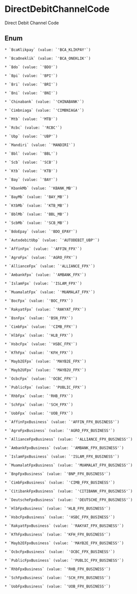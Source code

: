 # DirectDebitChannelCode

Direct Debit Channel Code


## Enum


    * `BcaKlikpay` (value: `'BCA_KLIKPAY'`)

    * `BcaOneklik` (value: `'BCA_ONEKLIK'`)

    * `Bdo` (value: `'BDO'`)

    * `Bpi` (value: `'BPI'`)

    * `Bri` (value: `'BRI'`)

    * `Bni` (value: `'BNI'`)

    * `Chinabank` (value: `'CHINABANK'`)

    * `Cimbniaga` (value: `'CIMBNIAGA'`)

    * `Mtb` (value: `'MTB'`)

    * `Rcbc` (value: `'RCBC'`)

    * `Ubp` (value: `'UBP'`)

    * `Mandiri` (value: `'MANDIRI'`)

    * `Bbl` (value: `'BBL'`)

    * `Scb` (value: `'SCB'`)

    * `Ktb` (value: `'KTB'`)

    * `Bay` (value: `'BAY'`)

    * `KbankMb` (value: `'KBANK_MB'`)

    * `BayMb` (value: `'BAY_MB'`)

    * `KtbMb` (value: `'KTB_MB'`)

    * `BblMb` (value: `'BBL_MB'`)

    * `ScbMb` (value: `'SCB_MB'`)

    * `BdoEpay` (value: `'BDO_EPAY'`)

    * `AutodebitUbp` (value: `'AUTODEBIT_UBP'`)

    * `AffinFpx` (value: `'AFFIN_FPX'`)

    * `AgroFpx` (value: `'AGRO_FPX'`)

    * `AllianceFpx` (value: `'ALLIANCE_FPX'`)

    * `AmbankFpx` (value: `'AMBANK_FPX'`)

    * `IslamFpx` (value: `'ISLAM_FPX'`)

    * `MuamalatFpx` (value: `'MUAMALAT_FPX'`)

    * `BocFpx` (value: `'BOC_FPX'`)

    * `RakyatFpx` (value: `'RAKYAT_FPX'`)

    * `BsnFpx` (value: `'BSN_FPX'`)

    * `CimbFpx` (value: `'CIMB_FPX'`)

    * `HlbFpx` (value: `'HLB_FPX'`)

    * `HsbcFpx` (value: `'HSBC_FPX'`)

    * `KfhFpx` (value: `'KFH_FPX'`)

    * `Mayb2EFpx` (value: `'MAYB2E_FPX'`)

    * `Mayb2UFpx` (value: `'MAYB2U_FPX'`)

    * `OcbcFpx` (value: `'OCBC_FPX'`)

    * `PublicFpx` (value: `'PUBLIC_FPX'`)

    * `RhbFpx` (value: `'RHB_FPX'`)

    * `SchFpx` (value: `'SCH_FPX'`)

    * `UobFpx` (value: `'UOB_FPX'`)

    * `AffinFpxBusiness` (value: `'AFFIN_FPX_BUSINESS'`)

    * `AgroFpxBusiness` (value: `'AGRO_FPX_BUSINESS'`)

    * `AllianceFpxBusiness` (value: `'ALLIANCE_FPX_BUSINESS'`)

    * `AmbankFpxBusiness` (value: `'AMBANK_FPX_BUSINESS'`)

    * `IslamFpxBusiness` (value: `'ISLAM_FPX_BUSINESS'`)

    * `MuamalatFpxBusiness` (value: `'MUAMALAT_FPX_BUSINESS'`)

    * `BnpFpxBusiness` (value: `'BNP_FPX_BUSINESS'`)

    * `CimbFpxBusiness` (value: `'CIMB_FPX_BUSINESS'`)

    * `CitibankFpxBusiness` (value: `'CITIBANK_FPX_BUSINESS'`)

    * `DeutscheFpxBusiness` (value: `'DEUTSCHE_FPX_BUSINESS'`)

    * `HlbFpxBusiness` (value: `'HLB_FPX_BUSINESS'`)

    * `HsbcFpxBusiness` (value: `'HSBC_FPX_BUSINESS'`)

    * `RakyatFpxBusiness` (value: `'RAKYAT_FPX_BUSINESS'`)

    * `KfhFpxBusiness` (value: `'KFH_FPX_BUSINESS'`)

    * `Mayb2EFpxBusiness` (value: `'MAYB2E_FPX_BUSINESS'`)

    * `OcbcFpxBusiness` (value: `'OCBC_FPX_BUSINESS'`)

    * `PublicFpxBusiness` (value: `'PUBLIC_FPX_BUSINESS'`)

    * `RhbFpxBusiness` (value: `'RHB_FPX_BUSINESS'`)

    * `SchFpxBusiness` (value: `'SCH_FPX_BUSINESS'`)

    * `UobFpxBusiness` (value: `'UOB_FPX_BUSINESS'`)


